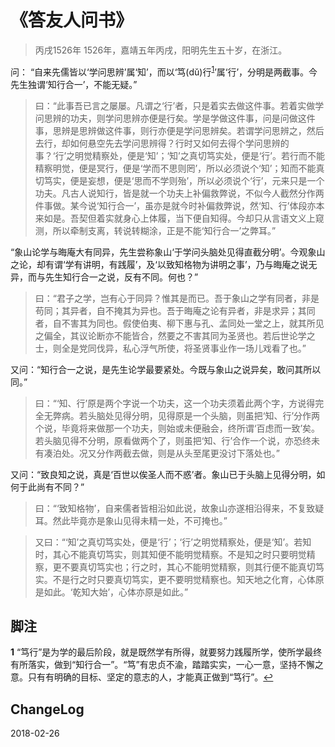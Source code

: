 # 《答友人问书》
> 丙戌1526年
> 1526年，嘉靖五年丙戌，阳明先生五十岁，在浙江。

问： “自来先儒皆以‘学问思辨’属‘知’，而以‘笃(dǔ)行<sup id="a1">[1](#f1)</sup>’属‘行’，分明是两截事。今先生独谓‘知行合一’，不能无疑。”

> 曰：“此事吾已言之屡屡。凡谓之‘行’者，只是着实去做这件事。若着实做学问思辨的功夫，则学问思辨亦便是行矣。学是学做这件事，问是问做这件事，思辨是思辨做这件事，则行亦便是学问思辨矣。若谓学问思辨之，然后去行，却如何悬空先去学问思辨得？行时又如何去得个学问思辨的事？‘行’之明觉精察处，便是‘知’；‘知’之真切笃实处，便是‘行’。若行而不能精察明觉，便是冥行，便是‘学而不思则罔’，所以必须说个‘知’；知而不能真切笃实，便是妄想，便是‘思而不学则殆’，所以必须说个‘行’，元来只是一个功夫。凡古人说知行，皆是就一个功夫上补偏救弊说，不似今人截然分作两件事做。某今说‘知行合一’，虽亦是就今时补偏救弊说，然‘知、行’体段亦本来如是。吾契但着实就身心上体履，当下便自知得。今却只从言语文义上窥测，所以牵制支离，转说转糊涂，正是不能‘知行合一’之弊耳。”


“象山论学与晦庵大有同异，先生尝称象山‘于学问头脑处见得直截分明’。今观象山之论，却有谓‘学有讲明，有践履’，及‘以致知格物为讲明之事’，乃与晦庵之说无异，而与先生知行合一之说，反有不同。何也？”

> 曰：“君子之学，岂有心于同异？惟其是而已。吾于象山之学有同者，非是苟同；其异者，自不掩其为异也。吾于晦庵之论有异者，非是求异；其同者，自不害其为同也。假使伯夷、柳下惠与孔、孟同处一堂之上，就其所见之偏全，其议论断亦不能皆合，然要之不害其同为圣贤也。若后世论学之士，则全是党同伐异，私心浮气所使，将圣贤事业作一场儿戏看了也。”



又问：“知行合一之说，是先生论学最要紧处。今既与象山之说异矣，敢问其所以同。”

> 曰：“‘知、行’原是两个字说一个功夫，这一个功夫须着此两个字，方说得完全无弊病。若头脑处见得分明，见得原是一个头脑，则虽把‘知、行’分作两个说，毕竟将来做那一个功夫，则始或未便融会，终所谓‘百虑而一致’矣。若头脑见得不分明，原看做两个了，则虽把‘知、行’合作一个说，亦恐终未有凑泊处。况又分作两截去做，则是从头至尾更没讨下落处也。”



又问：“致良知之说，真是‘百世以俟圣人而不惑’者。象山已于头脑上见得分明，如何于此尚有不同？”

> 曰：“‘致知格物’，自来儒者皆相沿如此说，故象山亦遂相沿得来，不复致疑耳。然此毕竟亦是象山见得未精一处，不可掩也。”

> 又曰：“‘知’之真切笃实处，便是‘行’；‘行’之明觉精察处，便是‘知’。若知时，其心不能真切笃实，则其知便不能明觉精察。不是知之时只要明觉精察，更不要真切笃实也；行之时，其心不能明觉精察，则其行便不能真切笃实。不是行之时只要真切笃实，更不要明觉精察也。知天地之化育，心体原是如此。‘乾知大始’，心体亦原是如此。”

## 脚注
<b id="f1">1</b> “笃行”是为学的最后阶段，就是既然学有所得，就要努力践履所学，使所学最终有所落实，做到“知行合一”。“笃”有忠贞不渝，踏踏实实，一心一意，坚持不懈之意。只有有明确的目标、坚定的意志的人，才能真正做到“笃行”。[↩](#a1)</br>


[1]:https://baike.baidu.com/item/%E7%AC%83%E8%A1%8C/81720 "“笃行”是为学的最后阶段，就是既然学有所得，就要努力践履所学，使所学最终有所落实，做到“知行合一”。“笃”有忠贞不渝，踏踏实实，一心一意，坚持不懈之意。只有有明确的目标、坚定的意志的人，才能真正做到“笃行”。"

## ChangeLog
2018-02-26

